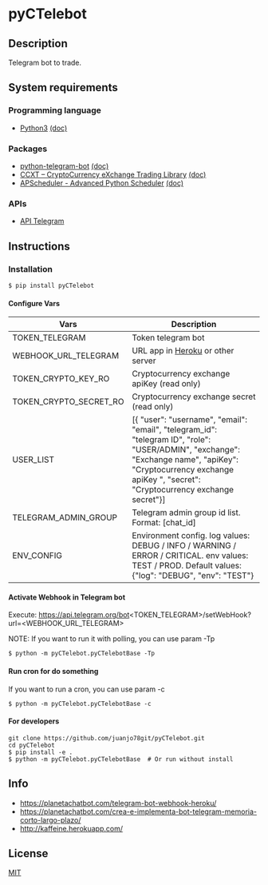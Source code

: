 # pyCTelebot


## Description

Telegram bot to trade.


## System requirements

### Programming language
* [Python3](https://www.python.org/) [(doc)](https://docs.python.org/)

### Packages
* [python-telegram-bot](https://github.com/python-telegram-bot/python-telegram-bot) [(doc)](https://python-telegram-bot.readthedocs.io/en/stable/)
* [CCXT – CryptoCurrency eXchange Trading Library](https://github.com/ccxt/ccxt) [(doc)](https://docs.ccxt.com/en/latest/manual.html)
* [APScheduler - Advanced Python Scheduler](https://github.com/agronholm/apscheduler) [(doc)](https://apscheduler.readthedocs.io/en/3.x/)
### APIs
* [API Telegram](https://core.telegram.org/bots/api)

## Instructions
### Installation

```shell
$ pip install pyCTelebot
```
#### Configure Vars

| Vars                   | Description                                                                                                                                                                                                            |
|------------------------|------------------------------------------------------------------------------------------------------------------------------------------------------------------------------------------------------------------------|
| TOKEN_TELEGRAM         | Token telegram bot                                                                                                                                                                                                     |
| WEBHOOK_URL_TELEGRAM   | URL app in [Heroku](https://www.heroku.com/) or other server                                                                                                                                                           |
| TOKEN_CRYPTO_KEY_RO    | Cryptocurrency exchange apiKey (read only)                                                                                                                                                                             |
| TOKEN_CRYPTO_SECRET_RO | Cryptocurrency exchange secret (read only)                                                                                                                                                                             |
| USER_LIST              | \[{ "user": "username", "email": "email", "telegram_id": "telegram ID", "role": "USER/ADMIN", "exchange": "Exchange name", "apiKey": "Cryptocurrency exchange apiKey ", "secret": "Cryptocurrency exchange secret"}]   |
| TELEGRAM_ADMIN_GROUP   | Telegram admin group id list. Format: \[chat_id]                                                                                                                                                                       |
| ENV_CONFIG             | Environment config. log values: DEBUG / INFO / WARNING / ERROR / CRITICAL. env values: TEST / PROD. Default values: {"log": "DEBUG", "env": "TEST"}                                                                    |

#### Activate Webhook in Telegram bot
Execute: https://api.telegram.org/bot<TOKEN_TELEGRAM>/setWebHook?url=<WEBHOOK_URL_TELEGRAM>

NOTE: If you want to run it with polling, you can use param -Tp
```shell
$ python -m pyCTelebot.pyCTelebotBase -Tp
```

#### Run cron for do something
If you want to run a cron, you can use param -c
```shell
$ python -m pyCTelebot.pyCTelebotBase -c
```

#### For developers
```shell
git clone https://github.com/juanjo78git/pyCTelebot.git
cd pyCTelebot
$ pip install -e . 
$ python -m pyCTelebot.pyCTelebotBase  # Or run without install
```


## Info

- https://planetachatbot.com/telegram-bot-webhook-heroku/
- https://planetachatbot.com/crea-e-implementa-bot-telegram-memoria-corto-largo-plazo/
- http://kaffeine.herokuapp.com/

## License

[MIT](LICENSE)
